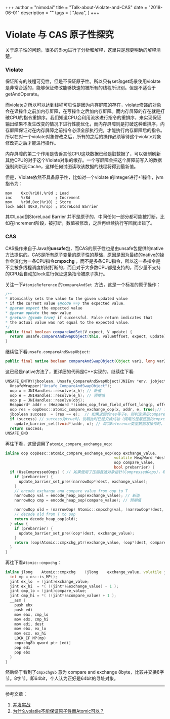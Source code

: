 +++
author = "nimodai"
title = "Talk-about-Violate-and-CAS"
date = "2018-06-01"
description = ""
tags = [
    "Java",
]
+++

# Violate 与 CAS 原子性探究
关于原子性的问题，很多的Blog进行了分析和解释，这里只是想更明确的解释清楚。

### Violate

保证所有的线程可见性，但是不保证原子性。所以只有set和get场景使用violate是非常合适的，能够保证修改能够快速的被所有的线程所识别。但是不适合于getAndOperate。

而violate之所以可以达到线程可见性是因为内存屏障的存在，violate修饰的对象会在读操作之前加内存屏障，在写操作之后加内存屏障。而内存屏障的存在就是打破CPU的指令重排序。我们知道CPU会利用流水进行指令的重排序，来实现保证输出结果不发生改变的情况下进行性能优化，而内存屏障则是打破这种重排序，内存屏障保证对在内存屏障之前指令必须全部执行完，才能执行内存屏障后的指令。所以在对一个violate对象修改之后，所有的之后的操作必须等待这个violate对象修改完之后才能进行操作。

内存屏障的第二个作用是告诉其他CPU这块数据已经是脏数据了，可以强制刷新其他CPU的对于这个Violate对象的缓存。一个写屏障会把这个屏障前写入的数据强制刷新到Cache，这样任何试图读取该数据的线程将得到最新值。

但是，Violate依然不具备原子性，比如对一个violate 的Integer进行+1操作，jvm指令为：

```assembly
mov    0xc(%r10),%r8d ; Load
inc    %r8d           ; Increment
mov    %r8d,0xc(%r10) ; Store
lock addl $0x0,(%rsp) ; StoreLoad Barrier
```

其中Load到StoreLoad Barrier 并不是原子的，中间任何一部分都可能被打断，比如在Increment阶段，被打断，数值被修改，之后再继续执行写回就出错了。

### CAS
CAS操作来自于Java的**unsafe**包，而CAS的原子性也是由unsafe包提供的native方法提供的。CAS是所有原子变量的原子性的基础，原因是因为最终的native的操作会演化为一条CPU指令**cmpxchg** ，而不是多条CPU指令，所以这一条指令是不会被多线程调度机制打断的，而且对于大多数CPU都是支持的，而少量不支持的CPU会自动加lock进行保证这条指令被原子执行。

关注一下`AtomicReference` 的`compareAndSet `方法，这是一个标准的原子操作：
```java
/**
* Atomically sets the value to the given updated value
* if the current value {@code ==} the expected value.
* @param expect the expected value
* @param update the new value
* @return {@code true} if successful. False return indicates that
* the actual value was not equal to the expected value.
*/
public final boolean compareAndSet(V expect, V update) {
  return unsafe.compareAndSwapObject(this, valueOffset, expect, update);
}
```

继续往下看`unsafe.compareAndSwapObject`:

```java
public final native boolean compareAndSwapObject(Object var1, long var2, Object var4, Object var5);
```

这已经是native方法了，更详细的代码是C++实现的。继续往下看:

```C++
UNSAFE_ENTRY(jboolean, Unsafe_CompareAndSwapObject(JNIEnv *env, jobject unsafe, jobject obj, jlong offset, jobject e_h, jobject x_h))
  UnsafeWrapper("Unsafe_CompareAndSwapObject");
  oop x = JNIHandles::resolve(x_h); // 新值
  oop e = JNIHandles::resolve(e_h); // 预期值
  oop p = JNIHandles::resolve(obj);
  HeapWord* addr = (HeapWord *)index_oop_from_field_offset_long(p, offset);// 在内存中的具体位置
  oop res = oopDesc::atomic_compare_exchange_oop(x, addr, e, true);// 调用了另一个方法
  jboolean success  = (res == e);  // 如果返回的res等于e，则判定满足compare条件（说明res应该为内存中的当前值），但实际上会有ABA的问题
  if (success) // success为true时，说明此时已经交换成功（调用的是最底层的cmpxchg指令）
    update_barrier_set((void*)addr, x); // 每次Reference类型数据写操作时，都会产生一个Write Barrier暂时中断操作，配合垃圾收集器
  return success;
UNSAFE_END
```

再往下看，这里调用了`atomic_compare_exchange_oop`:

```c++
inline oop oopDesc::atomic_compare_exchange_oop(oop exchange_value,
                                                volatile HeapWord *dest,
                                                oop compare_value,
                                                bool prebarrier) {
  if (UseCompressedOops) { // 如果使用了压缩普通对象指针(CompressedOops)，有一个重新编解码的过程
    if (prebarrier) {
      update_barrier_set_pre((narrowOop*)dest, exchange_value);
    }
    // encode exchange and compare value from oop to T
    narrowOop val = encode_heap_oop(exchange_value); // 新值
    narrowOop cmp = encode_heap_oop(compare_value); // 预期值

    narrowOop old = (narrowOop) Atomic::cmpxchg(val, (narrowOop*)dest, cmp); // 这里调用的方法见文章最后，因为被压缩到了32位，所以可以用int操作  
    // decode old from T to oop
    return decode_heap_oop(old);
  } else {
    if (prebarrier) {
      update_barrier_set_pre((oop*)dest, exchange_value);
    }
    return (oop)Atomic::cmpxchg_ptr(exchange_value, (oop*)dest, compare_value); // 可以看到这里继续调用了其他方法
  }
}
```

再往下看`Atomic::cmpxchg`：

```c++
inline jlong    Atomic::cmpxchg    (jlong    exchange_value, volatile jlong*    dest, jlong    compare_value) {
  int mp = os::is_MP();
  jint ex_lo  = (jint)exchange_value;
  jint ex_hi  = *( ((jint*)&exchange_value) + 1 );
  jint cmp_lo = (jint)compare_value;
  jint cmp_hi = *( ((jint*)&compare_value) + 1 );
  __asm {
    push ebx
    push edi
    mov eax, cmp_lo
    mov edx, cmp_hi
    mov edi, dest
    mov ebx, ex_lo
    mov ecx, ex_hi
    LOCK_IF_MP(mp)
    cmpxchg8b qword ptr [edi]
    pop edi
    pop ebx
  }
}
```

然后终于看到了`cmpxchg8b` 意为 compare and exchange 8byte，比较并交换8字节。8字节，即64bit，个人认为正好是64bit的寻址对象。

---

参考文章：

1. [并发实战](https://blog.csdn.net/qqqqq1993qqqqq/article/details/75211993)
2. [为什么volatile不能保证原子性而Atomic可以？](http://www.cnblogs.com/Mainz/p/3556430.html)